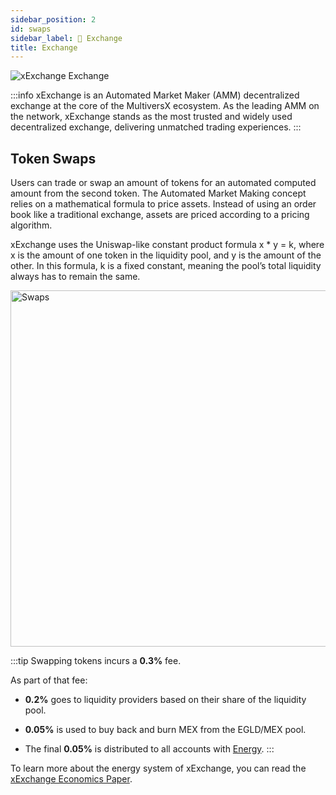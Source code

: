 ```yaml
---
sidebar_position: 2
id: swaps
sidebar_label: 🔄 Exchange
title: Exchange
---
```


[comment]: # (mx-context-auto)
<img src="/docs/features/exchange-header.webp" alt="xExchange Exchange" />

:::info
xExchange is an Automated Market Maker (AMM) decentralized exchange at the core of the MultiversX ecosystem. As the leading AMM on the network, xExchange stands as the most trusted and widely used decentralized exchange, delivering unmatched trading experiences.
:::

## Token Swaps

Users can trade or swap an amount of tokens for an automated computed amount from the second token. The Automated Market Making concept relies on a mathematical formula to price assets. Instead of using an order book like a traditional exchange, assets are priced according to a pricing algorithm.

xExchange uses the Uniswap-like constant product formula x \* y = k, where x is the amount of one token in the liquidity pool, and y is the amount of the other. In this formula, k is a fixed constant, meaning the pool’s total liquidity always has to remain the same.

<div style={{ textAlign: 'center' }}>
    <img src="/docs/features/swaps.png" alt="Swaps" width="570" />
</div>

:::tip
Swapping tokens incurs a **0.3%** fee.

As part of that fee:
- **0.2%** goes to liquidity providers based on their share of the liquidity pool.

- **0.05%** is used to buy back and burn MEX from the EGLD/MEX pool.

- The final **0.05%** is distributed to all accounts with [Energy](/mex-tokenomics/xmex-and-energy.md).
:::

To learn more about the energy system of xExchange, you can read the [xExchange Economics Paper](https://xexchange.com/x-exchange-economics.pdf).
